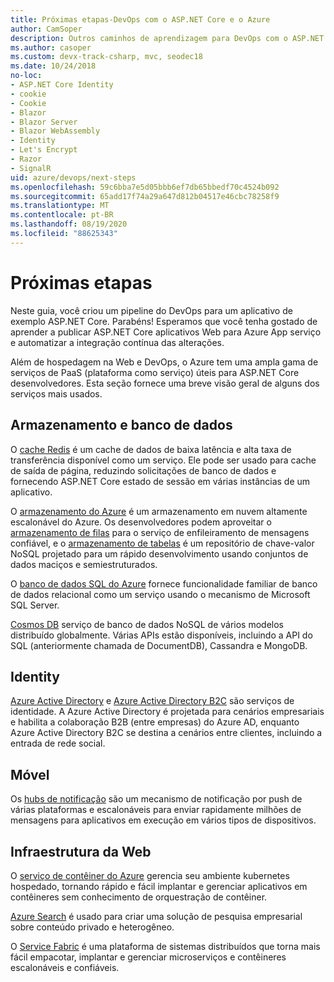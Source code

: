 ```yaml
---
title: Próximas etapas-DevOps com o ASP.NET Core e o Azure
author: CamSoper
description: Outros caminhos de aprendizagem para DevOps com o ASP.NET Core e o Azure.
ms.author: casoper
ms.custom: devx-track-csharp, mvc, seodec18
ms.date: 10/24/2018
no-loc:
- ASP.NET Core Identity
- cookie
- Cookie
- Blazor
- Blazor Server
- Blazor WebAssembly
- Identity
- Let's Encrypt
- Razor
- SignalR
uid: azure/devops/next-steps
ms.openlocfilehash: 59c6bba7e5d05bbb6ef7db65bbedf70c4524b092
ms.sourcegitcommit: 65add17f74a29a647d812b04517e46cbc78258f9
ms.translationtype: MT
ms.contentlocale: pt-BR
ms.lasthandoff: 08/19/2020
ms.locfileid: "88625343"
---
```

# <a name="next-steps"></a>Próximas etapas

Neste guia, você criou um pipeline do DevOps para um aplicativo de exemplo ASP.NET Core. Parabéns! Esperamos que você tenha gostado de aprender a publicar ASP.NET Core aplicativos Web para Azure App serviço e automatizar a integração contínua das alterações.

Além de hospedagem na Web e DevOps, o Azure tem uma ampla gama de serviços de PaaS (plataforma como serviço) úteis para ASP.NET Core desenvolvedores. Esta seção fornece uma breve visão geral de alguns dos serviços mais usados.

## <a name="storage-and-databases"></a>Armazenamento e banco de dados

O [cache Redis](/azure/redis-cache/) é um cache de dados de baixa latência e alta taxa de transferência disponível como um serviço. Ele pode ser usado para cache de saída de página, reduzindo solicitações de banco de dados e fornecendo ASP.NET Core estado de sessão em várias instâncias de um aplicativo.

O [armazenamento do Azure](/azure/storage/) é um armazenamento em nuvem altamente escalonável do Azure. Os desenvolvedores podem aproveitar o [armazenamento de filas](/azure/storage/queues/storage-queues-introduction) para o serviço de enfileiramento de mensagens confiável, e o [armazenamento de tabelas](/azure/storage/tables/table-storage-overview) é um repositório de chave-valor NoSQL projetado para um rápido desenvolvimento usando conjuntos de dados maciços e semiestruturados.

O [banco de dados SQL do Azure](/azure/sql-database/) fornece funcionalidade familiar de banco de dados relacional como um serviço usando o mecanismo de Microsoft SQL Server.

[Cosmos DB](/azure/cosmos-db/) serviço de banco de dados NoSQL de vários modelos distribuído globalmente. Várias APIs estão disponíveis, incluindo a API do SQL (anteriormente chamada de DocumentDB), Cassandra e MongoDB.

## Identity

[Azure Active Directory](/azure/active-directory/) e [Azure Active Directory B2C](/azure/active-directory-b2c/) são serviços de identidade. A Azure Active Directory é projetada para cenários empresariais e habilita a colaboração B2B (entre empresas) do Azure AD, enquanto Azure Active Directory B2C se destina a cenários entre clientes, incluindo a entrada de rede social.

## <a name="mobile"></a>Móvel

Os [hubs de notificação](/azure/notification-hubs/) são um mecanismo de notificação por push de várias plataformas e escalonáveis para enviar rapidamente milhões de mensagens para aplicativos em execução em vários tipos de dispositivos.

## <a name="web-infrastructure"></a>Infraestrutura da Web

O [serviço de contêiner do Azure](/azure/aks/) gerencia seu ambiente kubernetes hospedado, tornando rápido e fácil implantar e gerenciar aplicativos em contêineres sem conhecimento de orquestração de contêiner.

[Azure Search](/azure/search/) é usado para criar uma solução de pesquisa empresarial sobre conteúdo privado e heterogêneo.

O [Service Fabric](/azure/service-fabric/) é uma plataforma de sistemas distribuídos que torna mais fácil empacotar, implantar e gerenciar microserviços e contêineres escalonáveis e confiáveis.
